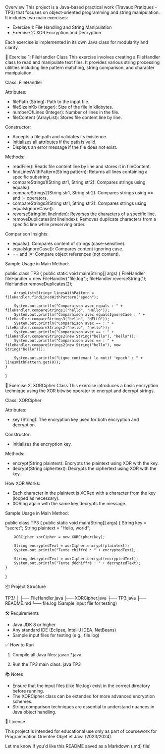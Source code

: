 
Overview
This project is a Java-based practical work (Travaux Pratiques - TP3) that focuses on object-oriented programming and string manipulation. It includes two main exercises:

- Exercise 1: File Handling and String Manipulation
- Exercise 2: XOR Encryption and Decryption

Each exercise is implemented in its own Java class for modularity and clarity.

📁 Exercise 1: FileHandler Class
This exercise involves creating a FileHandler class to read and manipulate text files. It provides various string processing utilities including line pattern matching, string comparison, and character manipulation.

Class: FileHandler

Attributes:

- filePath (String): Path to the input file.
- fileSizeInKb (Integer): Size of the file in kilobytes.
- numberOfLines (Integer): Number of lines in the file.
- fileContent (ArrayList<String>): Stores file content line by line.

Constructor:

- Accepts a file path and validates its existence.
- Initializes all attributes if the path is valid.
- Displays an error message if the file does not exist.

Methods:

- readFile(): Reads file content line by line and stores it in fileContent.
- findLinesWithPattern(String pattern): Returns all lines containing a specific substring.
- compareStrings1(String str1, String str2): Compares strings using equals().
- compareStrings2(String str1, String str2): Compares strings using == and != operators.
- compareStrings3(String str1, String str2): Compares strings using equalsIgnoreCase().
- reverseString(int lineIndex): Reverses the characters of a specific line.
- removeDuplicates(int lineIndex): Removes duplicate characters from a specific line while preserving order.

Comparison Insights:

- equals(): Compares content of strings (case-sensitive).
- equalsIgnoreCase(): Compares content ignoring case.
- == and !=: Compare object references (not content).

Sample Usage in Main Method:

public class TP3 {
    public static void main(String[] args) {
        FileHandler fileHandler = new FileHandler("file.log");
        fileHandler.reverseString(1);
        fileHandler.removeDuplicates(2);

        ArrayList<String> linesWithPattern = fileHandler.findLinesWithPattern("epoch");

        System.out.println("Comparaison avec equals : " + fileHandler.compareStrings1("hello", "Hello"));
        System.out.println("Comparaison avec equalsIgnoreCase : " + fileHandler.compareStrings3("hello", "HELLO"));
        System.out.println("Comparaison avec == : " + fileHandler.compareStrings2("hello", "hello"));
        System.out.println("Comparaison avec == : " + fileHandler.compareStrings2(new String("hello"), "hello"));
        System.out.println("Comparaison avec == : " + fileHandler.compareStrings2(new String("hello"), new String("hello")));

        System.out.println("Ligne contenant le motif 'epoch' : " + linesWithPattern.get(0));
    }
}

📁 Exercise 2: XORCipher Class
This exercise introduces a basic encryption technique using the XOR bitwise operator to encrypt and decrypt strings.

Class: XORCipher

Attributes:

- key (String): The encryption key used for both encryption and decryption.

Constructor:

- Initializes the encryption key.

Methods:

- encrypt(String plaintext): Encrypts the plaintext using XOR with the key.
- decrypt(String ciphertext): Decrypts the ciphertext using XOR with the key.

How XOR Works:

- Each character in the plaintext is XORed with a character from the key (looped as necessary).
- XORing again with the same key decrypts the message.

Sample Usage in Main Method:

public class TP3 {
    public static void main(String[] args) {
        String key = "secret";
        String plaintext = "Hello, world";

        XORCipher xorCipher = new XORCipher(key);

        String encryptedText = xorCipher.encrypt(plaintext);
        System.out.println("Texte chiffré : " + encryptedText);

        String decryptedText = xorCipher.decrypt(encryptedText);
        System.out.println("Texte déchiffré : " + decryptedText);
    }
}

📦 Project Structure

TP3/
│
├── FileHandler.java
├── XORCipher.java
├── TP3.java
├── README.md
└── file.log (Sample input file for testing)

🛠 Requirements

- Java JDK 8 or higher
- Any standard IDE (Eclipse, IntelliJ IDEA, NetBeans)
- Sample input files for testing (e.g., file.log)

✅ How to Run

1. Compile all Java files:
   javac *.java

2. Run the TP3 main class:
   java TP3

📚 Notes

- Ensure that the input files (like file.log) exist in the correct directory before running.
- The XORCipher class can be extended for more advanced encryption schemes.
- String comparison techniques are essential to understand nuances in Java object handling.

📖 License

This project is intended for educational use only as part of coursework for Programmation Orientée Objet et Java (2023/2024).

Let me know if you'd like this README saved as a Markdown (.md) file!
